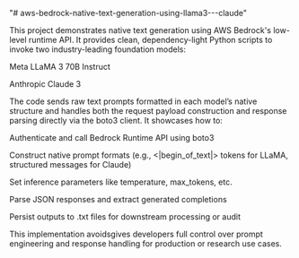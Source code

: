 "# aws-bedrock-native-text-generation-using-llama3---claude" 


This project demonstrates native text generation using AWS Bedrock's low-level runtime API. It provides clean, dependency-light Python scripts to invoke two industry-leading foundation models:

Meta LLaMA 3 70B Instruct

Anthropic Claude 3

The code sends raw text prompts formatted in each model’s native structure and handles both the request payload construction and response parsing directly via the boto3 client. It showcases how to:

Authenticate and call Bedrock Runtime API using boto3

Construct native prompt formats (e.g., <|begin_of_text|> tokens for LLaMA, structured messages for Claude)

Set inference parameters like temperature, max_tokens, etc.

Parse JSON responses and extract generated completions

Persist outputs to .txt files for downstream processing or audit

This implementation avoidsgives developers full control over prompt engineering and response handling for production or research use cases.


